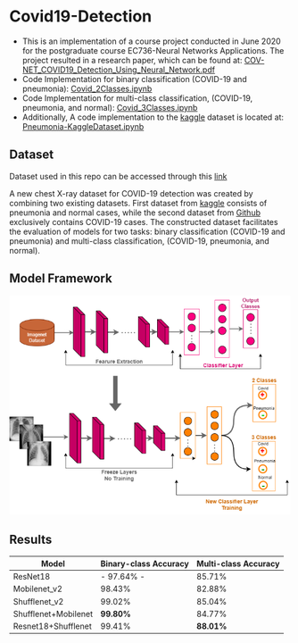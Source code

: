 # Covid19-Detection

* This is an implementation of a course project conducted in June 2020 for the postgraduate course EC736-Neural Networks Applications. The project resulted in a research paper, which can be found at: [COV-NET_COVID19_Detection_Using_Neural_Network.pdf](COV-NET_COVID19_Detection_Using_Neural_Network.pdf)
* Code Implementation for binary classification (COVID-19 and pneumonia): [Covid_2Classes.ipynb](Covid_2Classes.ipynb)
* Code Implementation for multi-class classification, (COVID-19, pneumonia, and normal): [Covid_3Classes.ipynb](Covid_3Classes.ipynb)
* Additionally, A code implementation to the [kaggle](https://www.kaggle.com/paultimothymooney/chest-xray-pneumonia) dataset is located at: [Pneumonia-KaggleDataset.ipynb](Pneumonia-KaggleDataset.ipynb)

## Dataset
Dataset used in this repo can be accessed through this [link](https://drive.google.com/file/d/12nT-yTns2PAEZHf3B2XNL6V_nUfw-YHv/view)

A new chest X-ray dataset for COVID-19 detection was created by combining two existing datasets. First dataset from [kaggle](https://www.kaggle.com/paultimothymooney/chest-xray-pneumonia) consists of pneumonia and normal cases, while the second dataset from [Github](https://github.com/ieee8023/covid-chestxray-dataset) exclusively contains COVID-19 cases.
The constructed dataset facilitates the evaluation of models for two tasks: binary classification (COVID-19 and pneumonia) and multi-class classification, (COVID-19, pneumonia, and normal).

## Model Framework
![Model Framework](Images/model.png)

## Results
| Model                | Binary-class Accuracy | Multi-class Accuracy |
| -------------------- | --------------------- |--------------------- |
| ResNet18             |       - 97.64% -        |      85.71%          |
| Mobilenet_v2         |        98.43%         |      82.88%          |
| Shufflenet_v2        |        99.02%         |      85.04%          |
| Shufflenet+Mobilenet |        **99.80%**     |      84.77%          |
| Resnet18+Shufflenet  |        99.41%         |      **88.01%**      |


